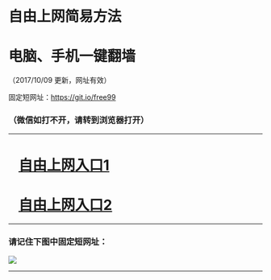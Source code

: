﻿# 自由上网简易方法

# 电脑、手机一键翻墙

（2017/10/09 更新，网址有效）

固定短网址：https://git.io/free99

### （微信如打不开，请转到浏览器打开）


***





# &nbsp;&nbsp; <a href="http://ft2810028900.fwq-tz-1001.info/fwqtz01.html?t=10090014654 " target="_blank">自由上网入口1</a>
# &nbsp;&nbsp; <a href="http://ft8198946.fwq-tz-1002.info/fwqtz02.html?t=100900114216 " target="_blank">自由上网入口2</a>
***

### 请记住下图中固定短网址：

<img src="https://s3-us-west-2.amazonaws.com/fwq-1001/yjfq-20170905okok.png" /> 


***

